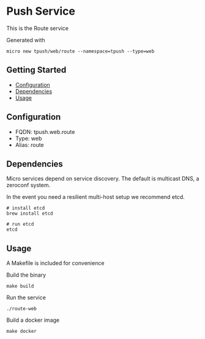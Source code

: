 # Push Service

This is the Route service

Generated with

```
micro new tpush/web/route --namespace=tpush --type=web
```

## Getting Started

- [Configuration](#configuration)
- [Dependencies](#dependencies)
- [Usage](#usage)

## Configuration

- FQDN: tpush.web.route
- Type: web
- Alias: route

## Dependencies

Micro services depend on service discovery. The default is multicast DNS, a zeroconf system.

In the event you need a resilient multi-host setup we recommend etcd.

```
# install etcd
brew install etcd

# run etcd
etcd
```

## Usage

A Makefile is included for convenience

Build the binary

```
make build
```

Run the service
```
./route-web
```

Build a docker image
```
make docker
```